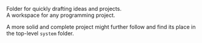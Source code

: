 Folder for quickly drafting ideas and projects.  
A workspace for any programming project.  

A more solid and complete project might further follow and find its place in the top-level `system` folder.
